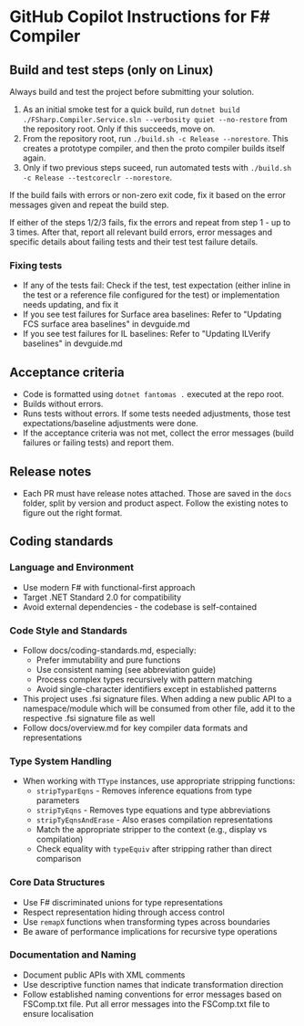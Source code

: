 # GitHub Copilot Instructions for F# Compiler

## Build and test steps (only on Linux)

Always build and test the project before submitting your solution.

1. As an initial smoke test for a quick build, run `dotnet build ./FSharp.Compiler.Service.sln --verbosity quiet --no-restore` from the repository root. 
Only if this succeeds, move on.
2. From the repository root, run `./build.sh -c Release --norestore`. This creates a prototype compiler, and then the proto compiler builds itself again.
3. Only if two previous steps suceed, run automated tests with `./build.sh -c Release --testcoreclr --norestore`.


If the build fails with errors or non-zero exit code, fix it based on the error messages given and repeat the build step.

If either of the steps 1/2/3 fails, fix the errors and repeat from step 1 - up to 3 times.
After that, report all relevant build errors, error messages and specific details about failing tests and their test test failure details.

### Fixing tests

- If any of the tests fail: Check if the test, test expectation (either inline in the test or a reference file configured for the test) or implementation needs updating, and fix it
- If you see test failures for Surface area baselines: Refer to "Updating FCS surface area baselines" in devguide.md
- If you see test failures for IL baselines: Refer to "Updating ILVerify baselines" in devguide.md


## Acceptance criteria

- Code is formatted using `dotnet fantomas .` executed at the repo root.
- Builds without errors.
- Runs tests without errors. If some tests needed adjustments, those test expectations/baseline adjustments were done.
- If the acceptance criteria was not met, collect the error messages (build failures or failing tests) and report them.

## Release notes
- Each PR must have release notes attached. Those are saved in the `docs` folder, split by version and product aspect. Follow the existing notes to figure out the right format.

## Coding standards

### Language and Environment
- Use modern F# with functional-first approach
- Target .NET Standard 2.0 for compatibility
- Avoid external dependencies - the codebase is self-contained

### Code Style and Standards
- Follow docs/coding-standards.md, especially:
  - Prefer immutability and pure functions
  - Use consistent naming (see abbreviation guide)
  - Process complex types recursively with pattern matching
  - Avoid single-character identifiers except in established patterns
- This project uses .fsi signature files. When adding a new public API to a namespace/module which will be consumed from other file, add it to the respective .fsi signature file as well
- Follow docs/overview.md for key compiler data formats and representations

### Type System Handling
- When working with `TType` instances, use appropriate stripping functions:
  - `stripTyparEqns` - Removes inference equations from type parameters
  - `stripTyEqns` - Removes type equations and type abbreviations
  - `stripTyEqnsAndErase` - Also erases compilation representations
  - Match the appropriate stripper to the context (e.g., display vs compilation)
  - Check equality with `typeEquiv` after stripping rather than direct comparison

### Core Data Structures
- Use F# discriminated unions for type representations
- Respect representation hiding through access control
- Use `remapX` functions when transforming types across boundaries
- Be aware of performance implications for recursive type operations

### Documentation and Naming
- Document public APIs with XML comments
- Use descriptive function names that indicate transformation direction
- Follow established naming conventions for error messages based on FSComp.txt file. Put all error messages into the FSComp.txt file to ensure localisation
